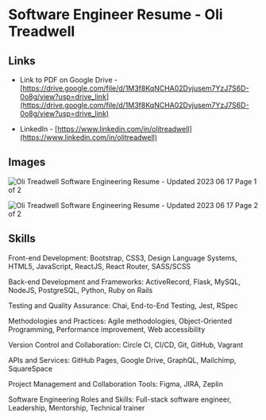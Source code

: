 # Software Engineer Resume - Oli Treadwell

## Links

* Link to PDF on Google Drive - [https://drive.google.com/file/d/1M3f8KqNCHA02Dvjusem7YzJ7S6D-0o8g/view?usp=drive_link](https://drive.google.com/file/d/1M3f8KqNCHA02Dvjusem7YzJ7S6D-0o8g/view?usp=drive_link)

* LinkedIn - [https://www.linkedin.com/in/olitreadwell](https://www.linkedin.com/in/olitreadwell)


## Images

![Oli Treadwell Software Engineering Resume - Updated 2023 06 17 Page 1 of 2](https://github.com/olitreadwell/resume/assets/3107864/6afa75aa-ebe7-4c3c-9d78-bc8b1e7e62de)

![Oli Treadwell Software Engineering Resume - Updated 2023 06 17 Page 2 of 2](https://github.com/olitreadwell/resume/assets/3107864/da39f851-3d84-48e4-8688-f8b83e1d21c0)


## Skills

Front-end Development: Bootstrap, CSS3, Design Language Systems, HTML5, JavaScript, ReactJS, React Router, SASS/SCSS

Back-end Development and Frameworks: ActiveRecord, Flask, MySQL, NodeJS, PostgreSQL, Python, Ruby on Rails

Testing and Quality Assurance: Chai, End-to-End Testing, Jest, RSpec

Methodologies and Practices: Agile methodologies, Object-Oriented Programming, Performance improvement, Web accessibility

Version Control and Collaboration: Circle CI, CI/CD, Git, GitHub, Vagrant

APIs and Services: GitHub Pages, Google Drive, GraphQL, Mailchimp, SquareSpace

Project Management and Collaboration Tools: Figma, JIRA, Zeplin

Software Engineering Roles and Skills: Full-stack software engineer, Leadership, Mentorship, Technical trainer
